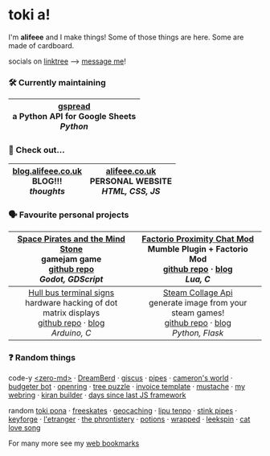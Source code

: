 # toki a!

I'm **alifeee** and I make things! Some of those things are here. Some are made of cardboard.

socials on [linktree](https://linktr.ee/alifeee) --> [message me](https://linktr.ee/alifeee)!

### 🛠 Currently maintaining

| [gspread][gspread] <br> a Python API for Google Sheets <br> *Python*|
| --- |

[gspread]: https://github.com/burnash/gspread

### 👀 Check out...

| [blog.alifeee.co.uk](https://blog.alifeee.co.uk) <br> BLOG!!! <br> *thoughts* | [alifeee.co.uk](https://alifeee.co.uk) <br> PERSONAL WEBSITE <br> *HTML, CSS, JS* |
| --- | --- |

### 🗣 Favourite personal projects

| [Space Pirates and the Mind Stone][space-pirates] <br> gamejam game <br> [github repo][space-pirates#gh] <br> *Godot, GDScript* | [Factorio Proximity Chat Mod][factorio prox chat] <br> Mumble Plugin + Factorio Mod <br> [github repo][factorio prox chat#gh] · [blog][factorio prox chat#blog] <br> *Lua, C* |
| :-: | :-: |
| [Hull bus terminal signs][hull bus signs] <br> hardware hacking of dot matrix displays <br> [github repo][hull bus signs#gh] · [blog][hull bus signs#blog] <br> *Arduino, C* | [Steam Collage Api] <br> generate image from your steam games! <br> [github repo][Steam Collage Api#gh] · [blog][Steam Collage Api#blog] <br> *Python, Flask* |

[space-pirates]: https://alifeee.itch.io/space-pirates-and-the-mind-stone
[space-pirates#gh]: https://github.com/alifeee/space-pirates
[Steam Collage Api]: https://alifeee.co.uk/steam_mosaic/
[Steam Collage Api#gh]: https://github.com/alifeee/steam_collage_api
[Steam Collage Api#blog]: https://blog.alifeee.co.uk/steam-collage-api/
[hull bus signs]: https://blog.alifeee.co.uk/hull-bus-sign/
[hull bus signs#gh]: https://github.com/ConnectedHumber/Bus-Terminal-Signs
[hull bus signs#blog]: https://blog.alifeee.co.uk/hull-bus-sign/
[factorio prox chat]: https://mods.factorio.com/mod/proximity-voice-chat
[factorio prox chat#gh]: https://github.com/alifeee/Factorio-Proximity-Voice-Chat/
[factorio prox chat#blog]: https://blog.alifeee.co.uk/factorio-proximity-chat/

### ❓ Random things

code-y [\<zero-md\>] · [DreamBerd] · [giscus] · [pipes] · [cameron's world] · [budgeter bot] · [openring] · [tree puzzle] · [invoice template] · [mustache] · [my webring] · [kiran builder] · [days since last JS framework]

random [toki pona] · [freeskates] · [geocaching] · [lipu tenpo] · [stink pipes] · [keyforge] · [l'etranger] · [the phrontistery] · [potions] · [wrapped] · [leekspin] · [cat love song]

For many more see my [web bookmarks](https://alifeee.co.uk/bookmarks)

[\<zero-md\>]: https://github.com/zerodevx/zero-md
[toki pona]: https://tokipona.org/
[freeskates]: https://www.jmkride.com/
[geocaching]: https://www.geocaching.com/play
[stink pipes]: https://www.designingbuildings.co.uk/wiki/Stink_pipes
[keyforge]: https://keyforging.com/
[l'etranger]: https://www.youtube.com/watch?v=zcHDMXhTlg0
[lipu tenpo]: https://linktr.ee/liputenpo
[DreamBerd]: https://github.com/TodePond/DreamBerd
[giscus]: https://github.com/giscus/giscus
[the phrontistery]: https://phrontistery.info/index.html
[potions]: https://static.wikia.nocookie.net/minecraft_gamepedia/images/7/7b/Minecraft_brewing_en.png/revision/latest
[pipes]: https://1j01.github.io/pipes/
[cameron's world]: https://www.cameronsworld.net/
[budgeter bot]: https://github.com/alifeee/telegram-budgeter
[openring]: https://sr.ht/~sircmpwn/openring/
[tree puzzle]: https://github.com/alifeee/tree-matching
[invoice template]: https://github.com/alifeee/invoice_template/
[mustache]: https://mustache.github.io/
[my webring]: https://webring.alifeee.co.uk/
[wrapped]: https://gist.github.com/alifeee/075086b13fe5cec4c86d0f051973a960
[kiran builder]: https://github.com/alifeee/kiran-builder-typeface
[days since last JS framework]: https://dayssincelastjavascriptframework.com/
[leekspin]: https://leekspin.com/
[cat love song]: https://soundcloud.com/nadishana/catslovesong1
